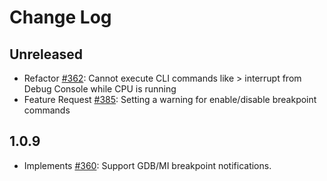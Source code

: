 # Change Log

## Unreleased

-   Refactor [#362](https://github.com/eclipse-cdt-cloud/cdt-gdb-adapter/issues/362): Cannot execute CLI commands like > interrupt from Debug Console while CPU is running
-   Feature Request [#385](https://github.com/eclipse-cdt-cloud/cdt-gdb-adapter/pull/385): Setting a warning for enable/disable breakpoint commands

## 1.0.9

-   Implements [#360](https://github.com/eclipse-cdt-cloud/cdt-gdb-adapter/issues/360): Support GDB/MI breakpoint notifications.
